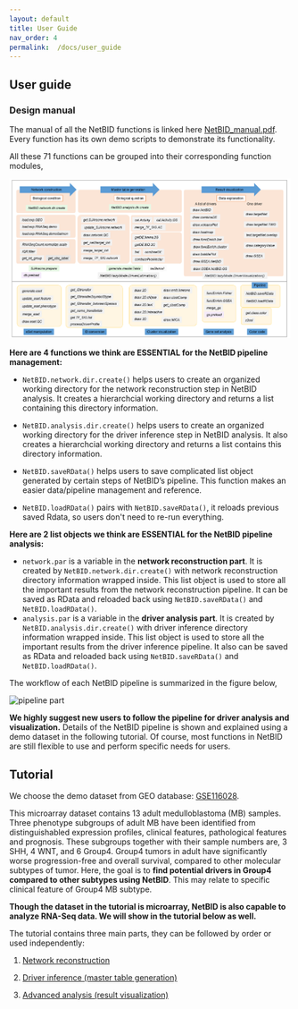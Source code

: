 ```yaml
---
layout: default
title: User Guide
nav_order: 4
permalink:  /docs/user_guide
---
```


## User guide

### Design manual

The manual of all the NetBID functions is linked here [NetBID_manual.pdf](https://github.com/jyyulab/NetBID-dev/blob/master/NetBID_manual.pdf). 
Every function has its own demo scripts to demonstrate its functionality.

All these 71 functions can be grouped into their corresponding function modules,

![function group](function_group.png)

**Here are 4 functions we think are ESSENTIAL for the NetBID pipeline management:**

- `NetBID.network.dir.create()` helps users to create an organized working directory for the network reconstruction step in NetBID analysis. It creates a hierarchcial working directory and returns a list containing this directory information. 

- `NetBID.analysis.dir.create()`  helps users to create an organized working directory for the driver inference step in NetBID analysis. It also creates a hierarchcial working directory and returns a list contains this directory information.

- `NetBID.saveRData()` helps users to save complicated list object generated by certain steps of NetBID’s pipeline. This function makes an easier data/pipeline management and reference.

- `NetBID.loadRData()` pairs with `NetBID.saveRData()`, it reloads previous saved Rdata, so users don't need to re-run everything.

**Here are 2 list objects we think are ESSENTIAL for the NetBID pipeline analysis:**

- `network.par` is a variable in the **network reconstruction part**. It is created by `NetBID.network.dir.create()` with network reconstruction directory information wrapped inside. This list object is used to store all the important results from the network reconstruction pipeline. It can be saved as RData and reloaded back using `NetBID.saveRData()` and  `NetBID.loadRData()`.
- `analysis.par` is a variable in the **driver analysis part**. It is created by `NetBID.analysis.dir.create()` with driver inference directory information wrapped inside. This list object is used to store all the important results from the driver inference pipeline. It also can be saved as RData and reloaded back using `NetBID.saveRData()` and  `NetBID.loadRData()`.

The workflow of each NetBID pipeline is summarized in the figure below,

![pipeline part](pipeline_part.png)

**We highly suggest new users to follow the pipeline for driver analysis and visualization.** Details of the NetBID pipeline is shown and explained using a demo dataset in the following tutorial.
Of course, most functions in NetBID are still flexible to use and perform specific needs for users.

## Tutorial
 
We choose the demo dataset from GEO database: [GSE116028](https://www.ncbi.nlm.nih.gov/geo/query/acc.cgi?acc=GSE116028). 

This microarray dataset contains 13 adult medulloblastoma (MB) samples. 
Three phenotype subgroups of adult MB have been identified from distinguishabled expression profiles, clinical features, pathological features and prognosis.
These subgroups together with their sample numbers are, 3 SHH, 4 WNT, and 6 Group4.
Group4 tumors in adult have significantly worse progression-free and overall survival, compared to other molecular subtypes of tumor.
Here, the goal is to **find potential drivers in Group4 compared to other subtypes using NetBID**. This may relate to specific clinical feature of Group4 MB subtype.
 
**Though the dataset in the tutorial is microarray, NetBID is also capable to analyze RNA-Seq data. We will show in the tutorial below as well.**  
 
The tutorial contains three main parts, they can be followed by order or used independently:

1. [Network reconstruction](../docs/network_reconstruction)

2. [Driver inference (master table generation)](../docs/driver_inference)

3. [Advanced analysis (result visualization)](../docs/advanced_analysis)


